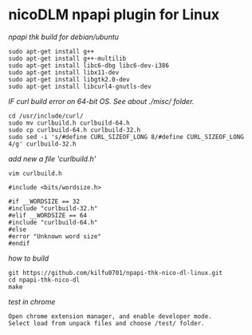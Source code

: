 nicoDLM npapi plugin for Linux
=====

*npapi thk build for debian/ubuntu*
```
sudo apt-get install g++
sudo apt-get install g++-multilib
sudo apt-get install libc6-dbg libc6-dev-i386
sudo apt-get install libx11-dev
sudo apt-get install libgtk2.0-dev
sudo apt-get install libcurl4-gnutls-dev
```

*IF curl build error on 64-bit OS. See about ./misc/ folder.*
```
cd /usr/include/curl/
sudo mv curlbuild.h curlbuild-64.h
sudo cp curlbuild-64.h curlbuild-32.h
sudo sed -i 's/#define CURL_SIZEOF_LONG 8/#define CURL_SIZEOF_LONG 4/g' curlbuild-32.h
```

*add new a file 'curlbuild.h'*
```
vim curlbuild.h
```

```
#include <bits/wordsize.h>

#if __WORDSIZE == 32
#include "curlbuild-32.h"
#elif __WORDSIZE == 64
#include "curlbuild-64.h"
#else
#error "Unknown word size"
#endif
```

*how to build*
```
git https://github.com/kilfu0701/npapi-thk-nico-dl-linux.git
cd npapi-thk-nico-dl
make
```

*test in chrome*
```
Open chrome extension manager, and enable developer mode.
Select load from unpack files and choose /test/ folder.
```

